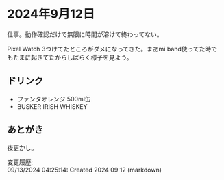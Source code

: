 # 2024年9月12日

仕事。動作確認だけで無限に時間が溶けて終わってない。

Pixel Watch 3つけてたところがダメになってきた。まあmi band使ってた時でもたまに起きてたからしばらく様子を見よう。

## ドリンク

- ファンタオレンジ 500ml缶
- BUSKER IRISH WHISKEY

## あとがき

夜更かし。

変更履歴:  
09/13/2024 04:25:14: Created 2024 09 12 (markdown)  
